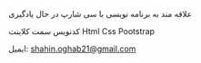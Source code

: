 

علاقه مند به برنامه نویسی با سی شارپ در حال یادگیری 

کدنویس سمت کلاینت 
Html
Css
Pootstrap

ایمیل: shahin.oghab21@gmail.com
   
